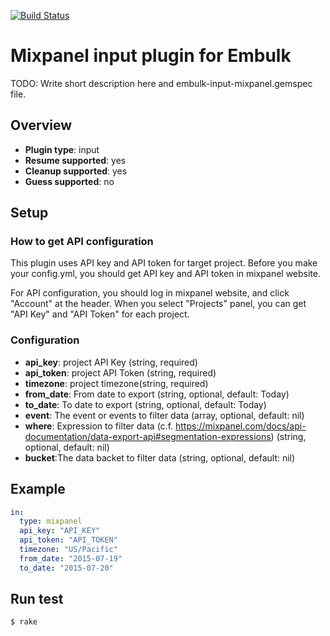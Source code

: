 [![Build Status](https://travis-ci.org/treasure-data/embulk-input-mixpanel.svg?branch=master)](https://travis-ci.org/treasure-data/embulk-input-mixpanel)

# Mixpanel input plugin for Embulk

TODO: Write short description here and embulk-input-mixpanel.gemspec file.

## Overview

* **Plugin type**: input
* **Resume supported**: yes
* **Cleanup supported**: yes
* **Guess supported**: no

## Setup

### How to get API configuration

This plugin uses API key and API token for target project. Before you make your config.yml, you should get API key and API token in mixpanel website.

For API configuration, you should log in mixpanel website, and click "Account" at the header. When you select "Projects" panel, you can get "API Key" and "API Token" for each project.

### Configuration

- **api_key**: project API Key (string, required)
- **api_token**: project API Token (string, required)
- **timezone**: project timezone(string, required)
- **from_date**: From date to export (string, optional, default: Today)
- **to_date**: To date to export (string, optional, default: Today)
- **event**: The event or events to filter data (array, optional, default: nil)
- **where**: Expression to filter data (c.f. https://mixpanel.com/docs/api-documentation/data-export-api#segmentation-expressions) (string, optional, default: nil)
- **bucket**:The data backet to filter data (string, optional, default: nil)

## Example

```yaml
in:
  type: mixpanel
  api_key: "API_KEY"
  api_token: "API_TOKEN"
  timezone: "US/Pacific"
  from_date: "2015-07-19"
  to_date: "2015-07-20"
```

## Run test

```
$ rake
```
